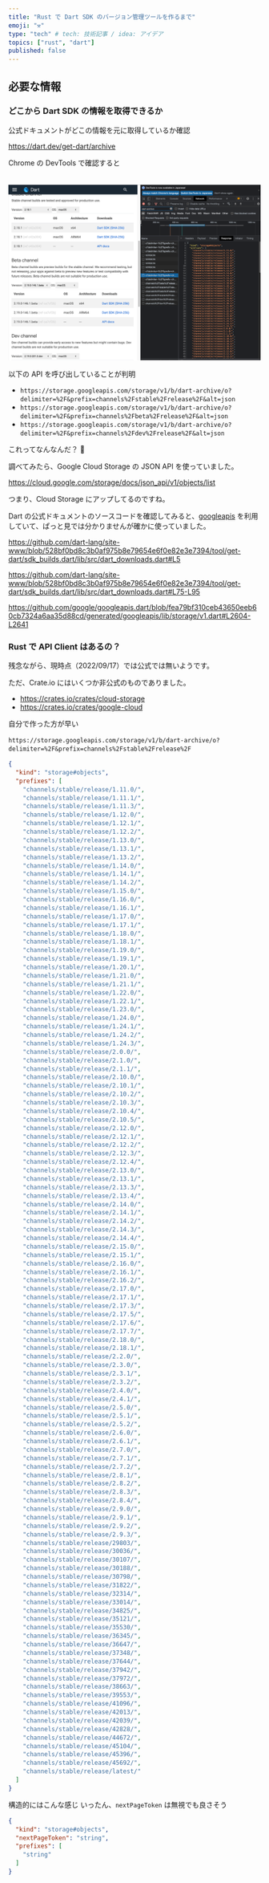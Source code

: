 ```yaml
---
title: "Rust で Dart SDK のバージョン管理ツールを作るまで"
emoji: "⚒️"
type: "tech" # tech: 技術記事 / idea: アイデア
topics: ["rust", "dart"]
published: false
---
```



## 必要な情報

### どこから Dart SDK の情報を取得できるか

公式ドキュメントがどこの情報を元に取得しているか確認

https://dart.dev/get-dart/archive

Chrome の DevTools で確認すると  

　　　　![](/images/6d6911a68728b4/dart_archive_1.png)

以下の API を呼び出していることが判明

- `https://storage.googleapis.com/storage/v1/b/dart-archive/o?delimiter=%2F&prefix=channels%2Fstable%2Frelease%2F&alt=json`
- `https://storage.googleapis.com/storage/v1/b/dart-archive/o?delimiter=%2F&prefix=channels%2Fbeta%2Frelease%2F&alt=json`
- `https://storage.googleapis.com/storage/v1/b/dart-archive/o?delimiter=%2F&prefix=channels%2Fdev%2Frelease%2F&alt=json`

これってなんなんだ？ 🤔

調べてみたら、Google Cloud Storage の JSON API を使っていました。

https://cloud.google.com/storage/docs/json_api/v1/objects/list

つまり、Cloud Storage にアップしてるのですね。

Dart の公式ドキュメントのソースコードを確認してみると、[googleapis] を利用していて、ぱっと見では分かりませんが確かに使っていました。

https://github.com/dart-lang/site-www/blob/528bf0bd8c3b0af975b8e79654e6f0e82e3e7394/tool/get-dart/sdk_builds.dart/lib/src/dart_downloads.dart#L5

https://github.com/dart-lang/site-www/blob/528bf0bd8c3b0af975b8e79654e6f0e82e3e7394/tool/get-dart/sdk_builds.dart/lib/src/dart_downloads.dart#L75-L95

https://github.com/google/googleapis.dart/blob/fea79bf310ceb43650eeb60cb7324a6aa35d88cd/generated/googleapis/lib/storage/v1.dart#L2604-L2641

### Rust で API Client はあるの？

残念ながら、現時点（2022/09/17）では公式では無いようです。

ただ、Crate.io にはいくつか非公式のものでありました。

- https://crates.io/crates/cloud-storage
- https://crates.io/crates/google-cloud

自分で作った方が早い

`https://storage.googleapis.com/storage/v1/b/dart-archive/o?delimiter=%2F&prefix=channels%2Fstable%2Frelease%2F`

```json
{
  "kind": "storage#objects",
  "prefixes": [
    "channels/stable/release/1.11.0/",
    "channels/stable/release/1.11.1/",
    "channels/stable/release/1.11.3/",
    "channels/stable/release/1.12.0/",
    "channels/stable/release/1.12.1/",
    "channels/stable/release/1.12.2/",
    "channels/stable/release/1.13.0/",
    "channels/stable/release/1.13.1/",
    "channels/stable/release/1.13.2/",
    "channels/stable/release/1.14.0/",
    "channels/stable/release/1.14.1/",
    "channels/stable/release/1.14.2/",
    "channels/stable/release/1.15.0/",
    "channels/stable/release/1.16.0/",
    "channels/stable/release/1.16.1/",
    "channels/stable/release/1.17.0/",
    "channels/stable/release/1.17.1/",
    "channels/stable/release/1.18.0/",
    "channels/stable/release/1.18.1/",
    "channels/stable/release/1.19.0/",
    "channels/stable/release/1.19.1/",
    "channels/stable/release/1.20.1/",
    "channels/stable/release/1.21.0/",
    "channels/stable/release/1.21.1/",
    "channels/stable/release/1.22.0/",
    "channels/stable/release/1.22.1/",
    "channels/stable/release/1.23.0/",
    "channels/stable/release/1.24.0/",
    "channels/stable/release/1.24.1/",
    "channels/stable/release/1.24.2/",
    "channels/stable/release/1.24.3/",
    "channels/stable/release/2.0.0/",
    "channels/stable/release/2.1.0/",
    "channels/stable/release/2.1.1/",
    "channels/stable/release/2.10.0/",
    "channels/stable/release/2.10.1/",
    "channels/stable/release/2.10.2/",
    "channels/stable/release/2.10.3/",
    "channels/stable/release/2.10.4/",
    "channels/stable/release/2.10.5/",
    "channels/stable/release/2.12.0/",
    "channels/stable/release/2.12.1/",
    "channels/stable/release/2.12.2/",
    "channels/stable/release/2.12.3/",
    "channels/stable/release/2.12.4/",
    "channels/stable/release/2.13.0/",
    "channels/stable/release/2.13.1/",
    "channels/stable/release/2.13.3/",
    "channels/stable/release/2.13.4/",
    "channels/stable/release/2.14.0/",
    "channels/stable/release/2.14.1/",
    "channels/stable/release/2.14.2/",
    "channels/stable/release/2.14.3/",
    "channels/stable/release/2.14.4/",
    "channels/stable/release/2.15.0/",
    "channels/stable/release/2.15.1/",
    "channels/stable/release/2.16.0/",
    "channels/stable/release/2.16.1/",
    "channels/stable/release/2.16.2/",
    "channels/stable/release/2.17.0/",
    "channels/stable/release/2.17.1/",
    "channels/stable/release/2.17.3/",
    "channels/stable/release/2.17.5/",
    "channels/stable/release/2.17.6/",
    "channels/stable/release/2.17.7/",
    "channels/stable/release/2.18.0/",
    "channels/stable/release/2.18.1/",
    "channels/stable/release/2.2.0/",
    "channels/stable/release/2.3.0/",
    "channels/stable/release/2.3.1/",
    "channels/stable/release/2.3.2/",
    "channels/stable/release/2.4.0/",
    "channels/stable/release/2.4.1/",
    "channels/stable/release/2.5.0/",
    "channels/stable/release/2.5.1/",
    "channels/stable/release/2.5.2/",
    "channels/stable/release/2.6.0/",
    "channels/stable/release/2.6.1/",
    "channels/stable/release/2.7.0/",
    "channels/stable/release/2.7.1/",
    "channels/stable/release/2.7.2/",
    "channels/stable/release/2.8.1/",
    "channels/stable/release/2.8.2/",
    "channels/stable/release/2.8.3/",
    "channels/stable/release/2.8.4/",
    "channels/stable/release/2.9.0/",
    "channels/stable/release/2.9.1/",
    "channels/stable/release/2.9.2/",
    "channels/stable/release/2.9.3/",
    "channels/stable/release/29803/",
    "channels/stable/release/30036/",
    "channels/stable/release/30107/",
    "channels/stable/release/30188/",
    "channels/stable/release/30798/",
    "channels/stable/release/31822/",
    "channels/stable/release/32314/",
    "channels/stable/release/33014/",
    "channels/stable/release/34825/",
    "channels/stable/release/35121/",
    "channels/stable/release/35530/",
    "channels/stable/release/36345/",
    "channels/stable/release/36647/",
    "channels/stable/release/37348/",
    "channels/stable/release/37644/",
    "channels/stable/release/37942/",
    "channels/stable/release/37972/",
    "channels/stable/release/38663/",
    "channels/stable/release/39553/",
    "channels/stable/release/41096/",
    "channels/stable/release/42013/",
    "channels/stable/release/42039/",
    "channels/stable/release/42828/",
    "channels/stable/release/44672/",
    "channels/stable/release/45104/",
    "channels/stable/release/45396/",
    "channels/stable/release/45692/",
    "channels/stable/release/latest/"
  ]
}
```

構造的にはこんな感じ
いったん、`nextPageToken` は無視でも良さそう

```json
{
  "kind": "storage#objects",
  "nextPageToken": "string",
  "prefixes": [
    "string"
  ]
}
```

<!-- Links -->

[googleapis]: https://pub.dev/packages/googleapis
